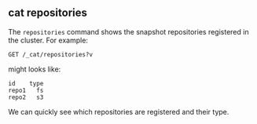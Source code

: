## cat repositories

The `repositories` command shows the snapshot repositories registered in the cluster. For example:
    
    
    GET /_cat/repositories?v

might looks like:
    
    
    id    type
    repo1   fs
    repo2   s3

We can quickly see which repositories are registered and their type.
